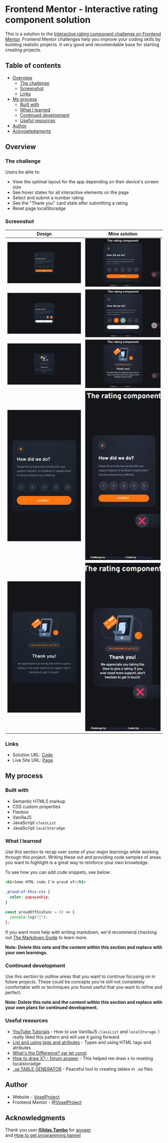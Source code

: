 # Frontend Mentor - Interactive rating component solution

This is a solution to the [Interactive rating component challenge on Frontend Mentor](https://www.frontendmentor.io/challenges/interactive-rating-component-koxpeBUmI). Frontend Mentor challenges help you improve your coding skills by building realistic projects. It very good and recomendable base for starting creating projects.

## Table of contents

- [Overview](#overview)
  - [The challenge](#the-challenge)
  - [Screenshot](#screenshot)
  - [Links](#links)
- [My process](#my-process)
  - [Built with](#built-with)
  - [What I learned](#what-i-learned)
  - [Continued development](#continued-development)
  - [Useful resources](#useful-resources)
- [Author](#author)
- [Acknowledgments](#acknowledgments)

## Overview

### The challenge

Users be able to:

- View the optimal layout for the app depending on their device's screen size
- See hover states for all interactive elements on the page
- Select and submit a number rating
- See the "Thank you" card state after submitting a rating
- Reset page localStoradge

### Screenshot

| **Design**                                | **Mine solution**                       |
| ----------------------------------------- | --------------------------------------- |
| ![](./design/desktop-design.jpg)          | ![](./screenshot/screenshot.jpg)        |
| ![](./design/active-states.jpg)           | ![](./screenshot/screenshot2.jpg)       |
| ![](./design/desktop-thank-you-state.jpg) | ![](./screenshot/screenshot3.jpg)       |
| ![](./design/mobile-design.jpg)           | ![](./screenshot/media-screenshot.jpg)  |
| ![](./design/mobile-thank-you-state.jpg)  | ![](./screenshot/media-screenshot2.jpg) |

### Links

- Solution URL: [Code](https://github.com/VoxelProject/WebCoding/tree/main/html/projekty/interactive-rating-component-main)
- Live Site URL: [Page](https://voxelproject.github.io/WebCoding/html/projekty/interactive-rating-component-main/)

## My process

### Built with

- Semantic HTML5 markup
- CSS custom properties
- Flexbox
- VanillaJS
- JavaScript `classList`
- JavaScript `localStoradge`

### What I learned

Use this section to recap over some of your major learnings while working through this project. Writing these out and providing code samples of areas you want to highlight is a great way to reinforce your own knowledge.

To see how you can add code snippets, see below:

```html
<h1>Some HTML code I'm proud of</h1>
```

```css
.proud-of-this-css {
  color: papayawhip;
}
```

```js
const proudOfThisFunc = () => {
  console.log("🎉");
};
```

If you want more help with writing markdown, we'd recommend checking out [The Markdown Guide](https://www.markdownguide.org/) to learn more.

**Note: Delete this note and the content within this section and replace with your own learnings.**

### Continued development

Use this section to outline areas that you want to continue focusing on in future projects. These could be concepts you're still not completely comfortable with or techniques you found useful that you want to refine and perfect.

**Note: Delete this note and the content within this section and replace with your own plans for continued development.**

### Useful resources

- [YouTube Tutorials](https://www.youtube.com/c/Jakzacząćprogramować) - How to use VanillaJS `classList` and `localStorage`. I really liked this pattern and will use it going forward.
- [List and using tags and atributes](https://www.w3schools.com/html) - Types and using HTML tags and atributes
- [What's the Difference? var let const](https://www.freecodecamp.org/news/var-let-and-const-whats-the-difference/)
- [How to draw X? - forum answer](https://stackoverflow.com/questions/18920542/draw-an-x-in-css#answer-18921065) - This helped me draw x to reseting localstoradge
- [`.md` TABLE GENERATOR](https://www.tablesgenerator.com/markdown_tables) - Peaceful tool to creating tables in `.md` files

## Author

- Website - [VoxelProject](https://github.com/VoxelProject)
- Frontend Mentor - [@VoxelProject](https://www.frontendmentor.io/profile/VoxelProject)

## Acknowledgments

Thank you user [**Gildas.Tambo**](https://stackoverflow.com/users/2065597/gildas-tambo) for [answer](https://stackoverflow.com/questions/18920542/draw-an-x-in-css#answer-18921065)<br/>
and [How to get programming hannel](https://www.youtube.com/c/Jakzacząćprogramować)
